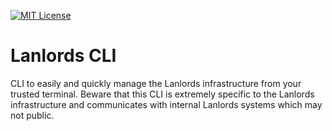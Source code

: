 [![MIT License](https://img.shields.io/badge/license-MIT-blue.svg)](LICENSE)

# Lanlords CLI

CLI to easily and quickly manage the Lanlords infrastructure from your trusted terminal.
Beware that this CLI is extremely specific to the Lanlords infrastructure and
communicates with internal Lanlords systems which may not public.

